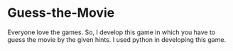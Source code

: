 # Guess-the-Movie
Everyone love the games. So, I develop this game in which you have to guess the movie by the given hints. I used python in developing this game.
